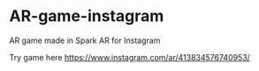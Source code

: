 # AR-game-instagram
AR game made in Spark AR for Instagram

Try game here https://www.instagram.com/ar/413834576740953/
